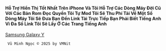 #### Hỗ Trợ Hiển Thị Tốt Nhất Trên iPhone Và Tôi Hỗ Trợ Các Dòng Máy Đời Cũ Với Các Bản Rom Đọc Quyền Tôi Tự Mod Tôi Sẽ Thu Phí Tải Về Một Số Dòng Máy Tôi Sẽ Đưa Bạn Đến Link Tải Trực Tiếp Bạn Phải Biết Tiếng Anh Vì Đa Số Link Tôi Sẽ Lấy Ở Các Trang Tiếng Anh

[Samsung Galaxy Y](test)


     Vũ Minh Ngọc © 2025 by VMNit
